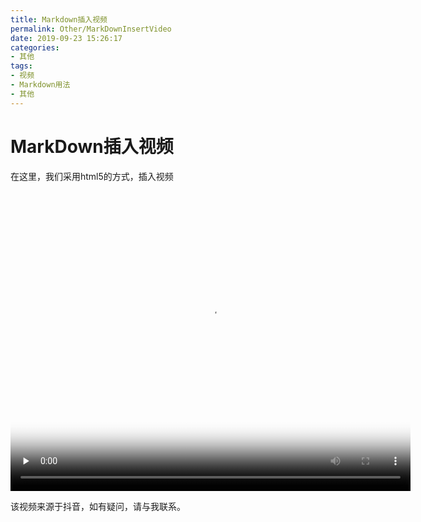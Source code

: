 ```yaml
---
title: Markdown插入视频
permalink: Other/MarkDownInsertVideo
date: 2019-09-23 15:26:17
categories:
- 其他
tags:
- 视频
- Markdown用法
- 其他
---
```

# MarkDown插入视频

在这里，我们采用html5的方式，插入视频

<video id="video" controls="controls" controlslist="nodownload"  width="640" height="480" preload="none" poster="https://static.shengouqiang.cn/blog/img/video/poster.png">
      <source id="mp4" src="https://static.shengouqiang.cn/blog/video/1122.mp4" type="video/mp4">
</video>

该视频来源于抖音，如有疑问，请与我联系。